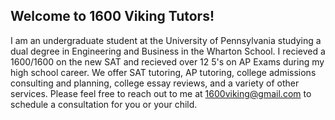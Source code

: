 ## Welcome to 1600 Viking Tutors!

I am an undergraduate student at the University of Pennsylvania studying a dual degree in Engineering and Business in the Wharton School. I recieved a 1600/1600 on the new SAT and recieved over 12 5's on AP Exams during my high school career.
We offer SAT tutoring, AP tutoring, college admissions consulting and planning, college essay reviews, and a variety of other services. Please feel free to reach out to me at [1600viking@gmail.com](mailto:1600viking@gmail.com) to schedule a consultation for you or your child.

